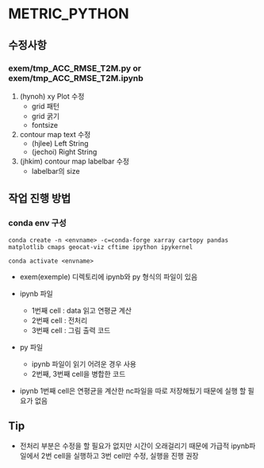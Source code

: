 # METRIC_PYTHON

## 수정사항
### exem/tmp_ACC_RMSE_T2M.py or exem/tmp_ACC_RMSE_T2M.ipynb
1. (hynoh) xy Plot 수정 
	* grid 패턴
	* grid 굵기
	* fontsize 
2.  contour map text 수정
	* (hjlee) Left String
	* (jechoi) Right String
3. (jhkim) contour map labelbar 수정 
	* labelbar의 size 

## 작업 진행 방법
### conda env 구성
```
conda create -n <envname> -c=conda-forge xarray cartopy pandas matplotlib cmaps geocat-viz cftime ipython ipykernel

conda activate <envname>
```
 * exem(exemple) 디렉토리에 ipynb와 py 형식의 파일이 있음
 * ipynb 파일
	 * 1번째 cell : data 읽고 연평균 계산
	 * 2번째 cell : 전처리
	 * 3번째 cell : 그림 출력 코드
* py 파일
	* ipynb 파일이 읽기 어려운 경우 사용
	* 2번째, 3번째 cell을 병합한 코드

* ipynb 1번째 cell은 연평균을 계산한 nc파일을 따로 저장해뒀기 때문에 실행 할 필요가 없음

## Tip
* 전처리 부분은 수정을 할 필요가 없지만 시간이 오래걸리기 때문에 가급적 ipynb파일에서 2번 cell을 실행하고 3번 cell만 수정, 실행을 진행 권장
